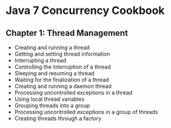 # Java 7 Concurrency Cookbook

## Chapter 1: Thread Management


* Creating and running a thread
* Getting and setting thread information
* Interrupting a thread
* Controlling the interruption of a thread
* Sleeping and resuming a thread
* Waiting for the finalization of a thread
* Creating and running a daemon thread
* Processing uncontrolled exceptions in a thread
* Using local thread variables
* Grouping threads into a group
* Processing uncontrolled exceptions in a group of threads
* Creating threads through a factory


